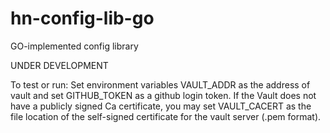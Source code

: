 # hn-config-lib-go

GO-implemented config library

UNDER DEVELOPMENT

To test or run: Set environment variables VAULT_ADDR as the address of vault and set GITHUB_TOKEN as a github login token.
If the Vault does not have a publicly signed Ca certificate, you may set VAULT_CACERT as the file location of the self-signed certificate for the vault server (.pem format).